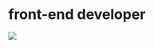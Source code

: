 # front-end developer

![](https://github-readme-streak-stats.herokuapp.com/?user=samuelTedeschi&theme=tokyonightl_border=false)<br/>




